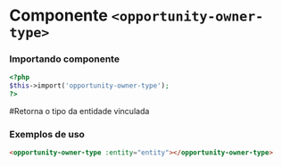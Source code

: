 # Componente `<opportunity-owner-type>`

### Importando componente
```PHP
<?php 
$this->import('opportunity-owner-type');
?>
```
#Retorna o tipo da entidade vinculada
### Exemplos de uso
```HTML
<opportunity-owner-type :entity="entity"></opportunity-owner-type>